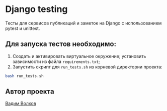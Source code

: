 # Django testing
Тесты для сервисов публикаций и заметок на Django с использованием pytest и unittest.

## Для запуска тестов необходимо:
1. Создать и активировать виртуальное окружение; установить зависимости из файла `requirements.txt`;
2. Запустить скрипт для `run_tests.sh` из корневой директории проекта:
```sh
bash run_tests.sh
```
## Автор проекта

[Вадим Волков](https://github.com/VadimVolkov87/)
